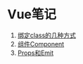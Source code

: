 #   Vue笔记
<ol>
  <li><a href="https://cgl-dong.github.io/Vue/bind-class.html">绑定class的几种方式</a></li>
  <li><a href="https://cgl-dong.github.io/Vue/Component组件.html">组件Component</a></li>
  <li><a href="https://cgl-dong.github.io/Vue/Props-Emit.html">Props和Emit</a></li>
  <ol>
